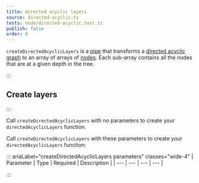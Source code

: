 ```yaml
---
title: directed acyclic layers
source: directed-acyclic.ts
tests: node/directed-acyclic.test.ts
publish: false
order: 0
---
```


`createDirectedAcyclicLayers` is a [pipe](/docs/logic/pipes-overview) that transforms a [directed acyclic graph](/docs/logic/graph-overview) to an array of arrays of [nodes](/docs/logic/graph-overview#graph-node-and-edge). Each sub-array contains all the nodes that are at a given depth in the tree.


:::
## Create layers
:::

Call `createDirectedAcyclicLayers` with no parameters to create your `directedAcyclicLayers` function.

Call `createDirectedAcyclicLayers` with these parameters to create your `directedAcyclicLayers` function:

::: ariaLabel="createDirectedAcyclicLayers parameters" classes="wide-4"
| Parameter | Type | Required | Description |
| --- | --- | --- | --- |

:::

